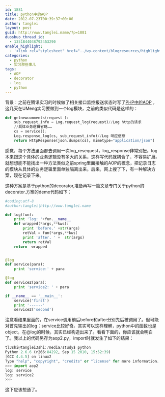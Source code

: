 ```yaml
---
id: 1881
title: python中的AOP
date: 2012-07-23T00:39:37+00:00
author: tanglei
layout: post
guid: http://www.tanglei.name/?p=1881
duoshuo_thread_id:
  - 1351844048792453290
enable_highlight:
  - '<link rel="stylesheet" href="../wp-content/blogresources/highlightconfig/highlight.default.min.css"><script src="../wp-content/blogresources/highlightconfig/jquery-2.1.4.min.js"></script><script src="../wp-content/blogresources/highlightconfig/enable_highlight.js"></script>'
categories:
  - python
  - 实习那些事儿
tags:
  - AOP
  - decorator
  - log
  - python
---
```

背景：之前在腾讯实习的时候做了相关接口监控报送状态时写了<a href="http://www.tanglei.name/aop-in-php/" target="_blank">PHP中的AOP</a> ，这几天在UMeng实习要做到一个log模块，之前的类似代码是这样的：

```python
def getnewcomments(request ):
    sub_request_info = Log.request_log(request)//Log http的请求
    //具体业务逻辑省略……
    cs = service();
    Log.response_log(cs, sub_request_info)//Log 响应信息
    return HttpResponse(json.dumps(cs), mimetype="application/json")
```

感觉，每个方法里面都去调用一次log\_resequest，log\_response非常别扭，log本来跟这个具体的业务逻辑没有多大的关系，这样写代码就耦合了，不容易扩展。就想想能不能找出一种方法类似之前spring里面接触的AOP的概念，把记录日志的模块从具体的业务逻辑里面单独隔离出来。后来，网上搜了下，有一种解决方案，现在记录下来。

这种方案是基于python的decorator,准备再写一篇文章专门关于python的decorator.方案的demo代码如下：

```python
#coding:utf-8
#author:tanglei|http://www.tanglei.name

def log(fun):
	print 'log: '+fun.__name__
	def wrapped(*args,**kws):
		print 'before.' +str(args)
		retVal = fun(*args,**kws)
		print 'after. ' +  str(args)
		return retVal
	return	wrapped


@log
def service(para):
	print 'service:' + para

@log
def service2(para):
	print 'service2: ' + para

if __name__ == '__main__':
	service('first')
	print '------'
	service2('second')

```

注意看结果里面的，在service调用前后before和after分别先后被调用了。但可能对首先输出的log：service比较好奇。其实可以这样理解，python中的函数也是object，在@log的时候，其实已经构造出来了。看看下面的，你应该就会明白了。我以上的代码另存为aop2.py，import时就发生了如下的结果：

```python
tl3shi@tanglei3shi:/media/study$ python
Python 2.6.6 (r266:84292, Sep 15 2010, 15:52:39) 
[GCC 4.4.5] on linux2
Type "help", "copyright", "credits" or "license" for more information.
>>> import aop2
log: service
log: service2
>>> 
```

这下应该想通了。
